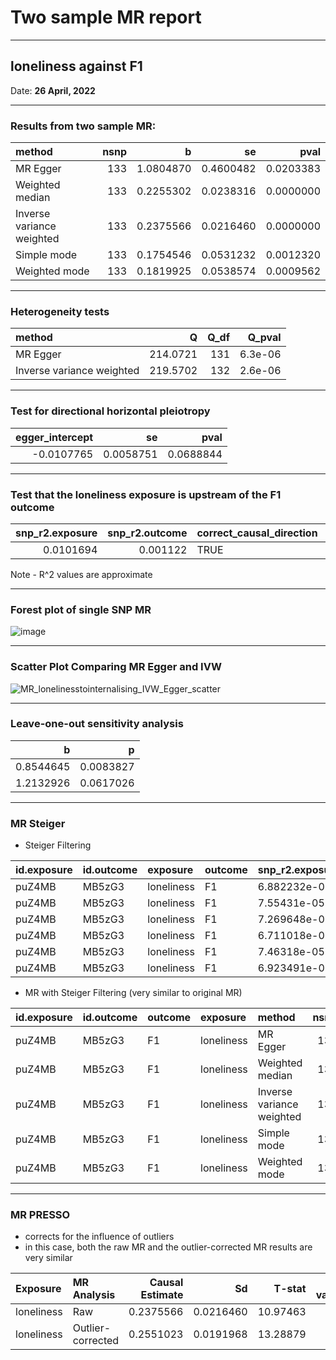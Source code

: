 

# Two sample MR report

---

## loneliness against F1

Date: **26 April, 2022**

---

### Results from two sample MR:


|method                    | nsnp|         b|        se|      pval|
|:-------------------------|----:|---------:|---------:|---------:|
|MR Egger                  |  133| 1.0804870| 0.4600482| 0.0203383|
|Weighted median           |  133| 0.2255302| 0.0238316| 0.0000000|
|Inverse variance weighted |  133| 0.2375566| 0.0216460| 0.0000000|
|Simple mode               |  133| 0.1754546| 0.0531232| 0.0012320|
|Weighted mode             |  133| 0.1819925| 0.0538574| 0.0009562|

---

### Heterogeneity tests


|method                    |        Q| Q_df|  Q_pval|
|:-------------------------|--------:|----:|-------:|
|MR Egger                  | 214.0721|  131| 6.3e-06|
|Inverse variance weighted | 219.5702|  132| 2.6e-06|

--- 

### Test for directional horizontal pleiotropy


| egger_intercept|        se|      pval|
|---------------:|---------:|---------:|
|      -0.0107765| 0.0058751| 0.0688844|

--- 

### Test that the loneliness exposure is upstream of the F1 outcome


| snp_r2.exposure| snp_r2.outcome|correct_causal_direction | steiger_pval|
|---------------:|--------------:|:------------------------|------------:|
|       0.0101694|       0.001122|TRUE                     |            0|

Note - R^2 values are approximate

---

### Forest plot of single SNP MR

![image](https://user-images.githubusercontent.com/68326791/165383133-a5b1fe04-f906-4d66-a1db-bfb077bc18f0.png)


---

### Scatter Plot Comparing MR Egger and IVW

![MR_lonelinesstointernalising_IVW_Egger_scatter](https://user-images.githubusercontent.com/68326791/165394642-509ca441-19cc-4cda-9aff-eca9cddafec1.png)

---

### Leave-one-out sensitivity analysis
|         b|         p|
|---------:|---------:|
| 0.8544645| 0.0083827|
| 1.2132926| 0.0617026|

---

### MR Steiger
- Steiger Filtering

|id.exposure |id.outcome |exposure   |outcome       |snp_r2.exposure |snp_r2.outcome |correct_causal_direction |steiger_pval |
|:-----------|:----------|:----------|:-------------|:---------------|:--------------|:------------------------|:------------|
|puZ4MB      |MB5zG3     |loneliness |F1            |6.882232e-05    |1.413843e-06   |TRUE                     |0.001305355  |
|puZ4MB      |MB5zG3     |loneliness |F1            |7.55431e-05     |3.600965e-06   |TRUE                     |0.002117355  |
|puZ4MB      |MB5zG3     |loneliness |F1            |7.269648e-05    |3.263003e-05   |TRUE                     |0.2030444    |
|puZ4MB      |MB5zG3     |loneliness |F1            |6.711018e-05    |1.50147e-06    |TRUE                     |0.001624853  |
|puZ4MB      |MB5zG3     |loneliness |F1            |7.46318e-05     |3.305729e-05   |TRUE                     |0.19119      |
|puZ4MB      |MB5zG3     |loneliness |F1            |6.923491e-05    |1.846996e-06   |TRUE                     |0.001637526  |

- MR with Steiger Filtering (very similar to original MR)

|id.exposure |id.outcome |outcome       |exposure   |method                    | nsnp|         b|        se|      pval|
|:-----------|:----------|:-------------|:----------|:-------------------------|----:|---------:|---------:|---------:|
|puZ4MB      |MB5zG3     |F1            |loneliness |MR Egger                  |  133| 1.0804870| 0.4600482| 0.0203383|
|puZ4MB      |MB5zG3     |F1            |loneliness |Weighted median           |  133| 0.2255302| 0.0239481| 0.0000000|
|puZ4MB      |MB5zG3     |F1            |loneliness |Inverse variance weighted |  133| 0.2375566| 0.0216460| 0.0000000|
|puZ4MB      |MB5zG3     |F1            |loneliness |Simple mode               |  133| 0.1754546| 0.0539756| 0.0014613|
|puZ4MB      |MB5zG3     |F1            |loneliness |Weighted mode             |  133| 0.1819925| 0.0530992| 0.0008130|

---
### MR PRESSO
- corrects for the influence of outliers
- in this case, both the raw MR and the outlier-corrected MR results are very similar


|Exposure   |MR Analysis       | Causal Estimate|        Sd|   T-stat| P-value|
|:----------|:-----------------|---------------:|---------:|--------:|-------:|
|loneliness |Raw               |       0.2375566| 0.0216460| 10.97463|       0|
|loneliness |Outlier-corrected |       0.2551023| 0.0191968| 13.28879|       0|


